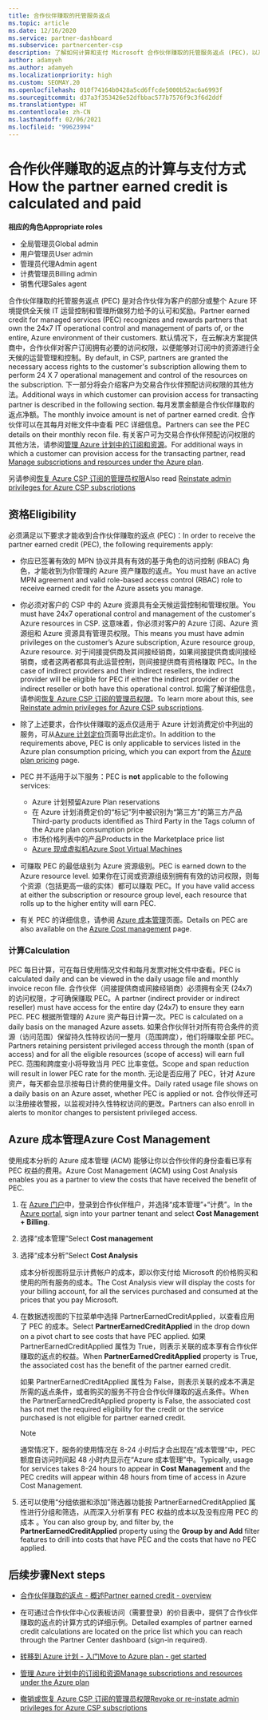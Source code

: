 ```yaml
---
title: 合作伙伴赚取的托管服务返点
ms.topic: article
ms.date: 12/16/2020
ms.service: partner-dashboard
ms.subservice: partnercenter-csp
description: 了解如何计算和支付 Microsoft 合作伙伴赚取的托管服务返点 (PEC)，以及如何确保你有资格赚取它们。
author: adamyeh
ms.author: adamyeh
ms.localizationpriority: high
ms.custom: SEOMAY.20
ms.openlocfilehash: 010f74164b0428a5cd6ffcde5000b52ac6a6993f
ms.sourcegitcommit: d37a3f353426e52dfbbac577b7576f9c3f6d2ddf
ms.translationtype: HT
ms.contentlocale: zh-CN
ms.lasthandoff: 02/06/2021
ms.locfileid: "99623994"
---
```

# <a name="how-the-partner-earned-credit-is-calculated-and-paid"></a><span data-ttu-id="15745-103">合作伙伴赚取的返点的计算与支付方式</span><span class="sxs-lookup"><span data-stu-id="15745-103">How the partner earned credit is calculated and paid</span></span>

<span data-ttu-id="15745-104">**相应的角色**</span><span class="sxs-lookup"><span data-stu-id="15745-104">**Appropriate roles**</span></span>

- <span data-ttu-id="15745-105">全局管理员</span><span class="sxs-lookup"><span data-stu-id="15745-105">Global admin</span></span>
- <span data-ttu-id="15745-106">用户管理员</span><span class="sxs-lookup"><span data-stu-id="15745-106">User admin</span></span>
- <span data-ttu-id="15745-107">管理员代理</span><span class="sxs-lookup"><span data-stu-id="15745-107">Admin agent</span></span>
- <span data-ttu-id="15745-108">计费管理员</span><span class="sxs-lookup"><span data-stu-id="15745-108">Billing admin</span></span>
- <span data-ttu-id="15745-109">销售代理</span><span class="sxs-lookup"><span data-stu-id="15745-109">Sales agent</span></span>

<span data-ttu-id="15745-110">合作伙伴赚取的托管服务返点 (PEC) 是对合作伙伴为客户的部分或整个 Azure 环境提供全天候 IT 运营控制和管理所做努力给予的认可和奖励。</span><span class="sxs-lookup"><span data-stu-id="15745-110">Partner earned credit for managed services (PEC) recognizes and rewards partners that own the 24x7 IT operational control and management of parts of, or the entire, Azure environment of their customers.</span></span> <span data-ttu-id="15745-111">默认情况下，在云解决方案提供商中，合作伙伴对客户订阅拥有必要的访问权限，以便能够对订阅中的资源进行全天候的运营管理和控制。</span><span class="sxs-lookup"><span data-stu-id="15745-111">By default, in CSP, partners are granted the necessary access rights to the customer's subscription allowing them to perform 24 X 7 operational management and control of the resources on the subscription.</span></span> <span data-ttu-id="15745-112">下一部分将会介绍客户为交易合作伙伴预配访问权限的其他方法。</span><span class="sxs-lookup"><span data-stu-id="15745-112">Additional ways in which customer can provision access for transacting partner is described in the following section.</span></span> <span data-ttu-id="15745-113">每月发票金额是合作伙伴赚取的返点净额。</span><span class="sxs-lookup"><span data-stu-id="15745-113">The monthly invoice amount is net of partner earned credit.</span></span> <span data-ttu-id="15745-114">合作伙伴可以在其每月对帐文件中查看 PEC 详细信息。</span><span class="sxs-lookup"><span data-stu-id="15745-114">Partners can see the PEC details on their monthly recon file.</span></span> <span data-ttu-id="15745-115">有关客户可为交易合作伙伴预配访问权限的其他方法，请参阅[管理 Azure 计划中的订阅和资源](azure-plan-manage.md)。</span><span class="sxs-lookup"><span data-stu-id="15745-115">For additional ways in which a customer can provision access for the transacting partner, read [Manage subscriptions and resources under the Azure plan](azure-plan-manage.md).</span></span>

<span data-ttu-id="15745-116">另请参阅[恢复 Azure CSP 订阅的管理员权限](revoke-reinstate-csp.md)</span><span class="sxs-lookup"><span data-stu-id="15745-116">Also read [Reinstate admin privileges for Azure CSP subscriptions](revoke-reinstate-csp.md)</span></span>

## <a name="eligibility"></a><span data-ttu-id="15745-117">资格</span><span class="sxs-lookup"><span data-stu-id="15745-117">Eligibility</span></span>

<span data-ttu-id="15745-118">必须满足以下要求才能收到合作伙伴赚取的返点 (PEC)：</span><span class="sxs-lookup"><span data-stu-id="15745-118">In order to receive the partner earned credit (PEC), the following requirements apply:</span></span> 

- <span data-ttu-id="15745-119">你应已签署有效的 MPN 协议并具有有效的基于角色的访问控制 (RBAC) 角色，才能收到为你管理的 Azure 资产赚取的返点。</span><span class="sxs-lookup"><span data-stu-id="15745-119">You must have an active MPN agreement and valid role-based access control (RBAC) role to receive earned credit for the Azure assets you manage.</span></span>

- <span data-ttu-id="15745-120">你必须对客户的 CSP 中的 Azure 资源具有全天候运营控制和管理权限。</span><span class="sxs-lookup"><span data-stu-id="15745-120">You must have 24x7 operational control and management of the customer's Azure resources in CSP.</span></span> <span data-ttu-id="15745-121">这意味着，你必须对客户的 Azure 订阅、Azure 资源组和 Azure 资源具有管理员权限。</span><span class="sxs-lookup"><span data-stu-id="15745-121">This means you must have admin privileges on the customer’s Azure subscription, Azure resource group, Azure resource.</span></span> <span data-ttu-id="15745-122">对于间接提供商及其间接经销商，如果间接提供商或间接经销商，或者这两者都具有此运营控制，则间接提供商有资格赚取 PEC。</span><span class="sxs-lookup"><span data-stu-id="15745-122">In the case of indirect providers and their indirect resellers, the indirect provider will be eligible for PEC if either the indirect provider or the indirect reseller or both have this operational control.</span></span> <span data-ttu-id="15745-123">如需了解详细信息，请参阅[恢复 Azure CSP 订阅的管理员权限](./revoke-reinstate-csp.md)。</span><span class="sxs-lookup"><span data-stu-id="15745-123">To learn more about this, see [Reinstate admin privileges for Azure CSP subscriptions](./revoke-reinstate-csp.md).</span></span>

- <span data-ttu-id="15745-124">除了上述要求，合作伙伴赚取的返点仅适用于 Azure 计划消费定价中列出的服务，可从[Azure 计划定价](https://partner.microsoft.com/commerce/sales)页面导出此定价。</span><span class="sxs-lookup"><span data-stu-id="15745-124">In addition to the requirements above, PEC is only applicable to services listed in the Azure plan consumption pricing, which you can export from the [Azure plan pricing](https://partner.microsoft.com/commerce/sales) page.</span></span>

- <span data-ttu-id="15745-125">PEC 并不适用于以下服务：</span><span class="sxs-lookup"><span data-stu-id="15745-125">PEC is **not** applicable to the following services:</span></span>
    - <span data-ttu-id="15745-126">Azure 计划预留</span><span class="sxs-lookup"><span data-stu-id="15745-126">Azure Plan reservations</span></span>
    - <span data-ttu-id="15745-127">在 Azure 计划消费定价的“标记”列中被识别为“第三方”的第三方产品</span><span class="sxs-lookup"><span data-stu-id="15745-127">Third-party products identified as Third Party in the Tags column of the Azure plan consumption price</span></span>
    - <span data-ttu-id="15745-128">市场价格列表中的产品</span><span class="sxs-lookup"><span data-stu-id="15745-128">Products in the Marketplace price list</span></span>
    - [<span data-ttu-id="15745-129">Azure 现成虚拟机</span><span class="sxs-lookup"><span data-stu-id="15745-129">Azure Spot Virtual Machines</span></span>](https://partner.microsoft.com/resources/collection/azure-spot-in-csp#/)

- <span data-ttu-id="15745-130">可赚取 PEC 的最低级别为 Azure 资源级别。</span><span class="sxs-lookup"><span data-stu-id="15745-130">PEC is earned down to the Azure resource level.</span></span> <span data-ttu-id="15745-131">如果你在订阅或资源组级别拥有有效的访问权限，则每个资源（包括更高一级的实体）都可以赚取 PEC。</span><span class="sxs-lookup"><span data-stu-id="15745-131">If you have valid access at either the subscription or resource group level, each resource that rolls up to the higher entity will earn PEC.</span></span>

- <span data-ttu-id="15745-132">有关 PEC 的详细信息，请参阅 [Azure 成本管理](/azure/cost-management-billing/costs/get-started-partners)页面。</span><span class="sxs-lookup"><span data-stu-id="15745-132">Details on PEC are also available on the [Azure Cost management](/azure/cost-management-billing/costs/get-started-partners) page.</span></span>

### <a name="calculation"></a><span data-ttu-id="15745-133">计算</span><span class="sxs-lookup"><span data-stu-id="15745-133">Calculation</span></span>

<span data-ttu-id="15745-134">PEC 每日计算，可在每日使用情况文件和每月发票对帐文件中查看。</span><span class="sxs-lookup"><span data-stu-id="15745-134">PEC is calculated daily and can be viewed in the daily usage file and monthly invoice recon file.</span></span> <span data-ttu-id="15745-135">合作伙伴（间接提供商或间接经销商）必须拥有全天 (24x7) 的访问权限，才可确保赚取 PEC。</span><span class="sxs-lookup"><span data-stu-id="15745-135">A partner (indirect provider or indirect reseller) must have access for the entire day (24x7) to ensure they earn PEC.</span></span> <span data-ttu-id="15745-136">PEC 根据所管理的 Azure 资产每日计算一次。</span><span class="sxs-lookup"><span data-stu-id="15745-136">PEC is calculated on a daily basis on the managed Azure assets.</span></span> <span data-ttu-id="15745-137">如果合作伙伴针对所有符合条件的资源（访问范围）保留持久性特权访问一整月（范围跨度），他们将赚取全部 PEC。</span><span class="sxs-lookup"><span data-stu-id="15745-137">Partners retaining persistent privileged access through the month (span of access) and for all the eligible resources (scope of access) will earn full PEC.</span></span> <span data-ttu-id="15745-138">范围和跨度变小将导致当月 PEC 比率变低。</span><span class="sxs-lookup"><span data-stu-id="15745-138">Scope and span reduction will result in lower PEC rate for the month.</span></span> <span data-ttu-id="15745-139">无论是否应用了 PEC，针对 Azure 资产，每天都会显示按每日计费的使用量文件。</span><span class="sxs-lookup"><span data-stu-id="15745-139">Daily rated usage file shows on a daily basis on an Azure asset, whether PEC is applied or not.</span></span> <span data-ttu-id="15745-140">合作伙伴还可以注册接收警报，以监视对持久性特权访问的更改。</span><span class="sxs-lookup"><span data-stu-id="15745-140">Partners can also enroll in alerts to monitor changes to persistent privileged access.</span></span>

## <a name="azure-cost-management"></a><span data-ttu-id="15745-141">Azure 成本管理</span><span class="sxs-lookup"><span data-stu-id="15745-141">Azure Cost Management</span></span>

<span data-ttu-id="15745-142">使用成本分析的 Azure 成本管理 (ACM) 能够让你以合作伙伴的身份查看已享有 PEC 权益的费用。</span><span class="sxs-lookup"><span data-stu-id="15745-142">Azure Cost Management (ACM) using Cost Analysis enables you as a partner to view the costs that have received the benefit of PEC.</span></span>  

1. <span data-ttu-id="15745-143">在 [Azure 门户](https://portal.azure.com)中，登录到合作伙伴租户，并选择“成本管理”+“计费”。</span><span class="sxs-lookup"><span data-stu-id="15745-143">In the [Azure portal](https://portal.azure.com), sign into your partner tenant and select **Cost Management + Billing**.</span></span>

2. <span data-ttu-id="15745-144">选择“成本管理”</span><span class="sxs-lookup"><span data-stu-id="15745-144">Select **Cost management**</span></span>

3. <span data-ttu-id="15745-145">选择“成本分析”</span><span class="sxs-lookup"><span data-stu-id="15745-145">Select **Cost Analysis**</span></span>

   <span data-ttu-id="15745-146">成本分析视图将显示计费帐户的成本，即以你支付给 Microsoft 的价格购买和使用的所有服务的成本。</span><span class="sxs-lookup"><span data-stu-id="15745-146">The Cost Analysis view will display the costs for your billing account, for all the services purchased and consumed at the prices that you pay Microsoft.</span></span>

4. <span data-ttu-id="15745-147">在数据透视图的下拉菜单中选择 PartnerEarnedCreditApplied，以查看应用了 PEC 的成本。</span><span class="sxs-lookup"><span data-stu-id="15745-147">Select **PartnerEarnedCreditApplied** in the drop down on a pivot chart to see costs that have PEC applied.</span></span> <span data-ttu-id="15745-148">如果 PartnerEarnedCreditApplied 属性为 True，则表示关联的成本享有合作伙伴赚取的返点的权益。</span><span class="sxs-lookup"><span data-stu-id="15745-148">When **PartnerEarnedCreditApplied** property is True, the associated cost has the benefit of the partner earned credit.</span></span> 

   <span data-ttu-id="15745-149">如果 PartnerEarnedCreditApplied 属性为 False，则表示关联的成本不满足所需的返点条件，或者购买的服务不符合合作伙伴赚取的返点条件。</span><span class="sxs-lookup"><span data-stu-id="15745-149">When the PartnerEarnedCreditApplied property is False, the associated cost has not met the required eligibility for the credit or the service purchased is not eligible for partner earned credit.</span></span>

   >[!NOTE] 
   ><span data-ttu-id="15745-150">通常情况下，服务的使用情况在 8-24 小时后才会出现在“成本管理”中，PEC 额度自访问时间起 48 小时内显示在“Azure 成本管理”中。</span><span class="sxs-lookup"><span data-stu-id="15745-150">Typically, usage for services takes 8-24 hours to appear in **Cost Management** and the PEC credits will appear within 48 hours from time of access in Azure Cost Management.</span></span>

5. <span data-ttu-id="15745-151">还可以使用“分组依据和添加”筛选器功能按 PartnerEarnedCreditApplied 属性进行分组和筛选，从而深入分析享有 PEC 权益的成本以及没有应用 PEC 的成本 。</span><span class="sxs-lookup"><span data-stu-id="15745-151">You can also group by, and filter by, the **PartnerEarnedCreditApplied** property using the **Group by and Add** filter features to drill into costs that have PEC and the costs that have no PEC applied.</span></span>

## <a name="next-steps"></a><span data-ttu-id="15745-152">后续步骤</span><span class="sxs-lookup"><span data-stu-id="15745-152">Next steps</span></span>

- [<span data-ttu-id="15745-153">合作伙伴赚取的返点 - 概述</span><span class="sxs-lookup"><span data-stu-id="15745-153">Partner earned credit - overview</span></span>](partner-earned-credit.md)

- <span data-ttu-id="15745-154">在可通过合作伙伴中心仪表板访问（需要登录）的价目表中，提供了合作伙伴赚取的返点的计算方式的详细示例。</span><span class="sxs-lookup"><span data-stu-id="15745-154">Detailed examples of partner earned credit calculations are located on the price list which you can reach through the Partner Center dashboard (sign-in required).</span></span>

- [<span data-ttu-id="15745-155">转移到 Azure 计划 - 入门</span><span class="sxs-lookup"><span data-stu-id="15745-155">Move to Azure plan - get started</span></span>](azure-plan-get-started.md)

- [<span data-ttu-id="15745-156">管理 Azure 计划中的订阅和资源</span><span class="sxs-lookup"><span data-stu-id="15745-156">Manage subscriptions and resources under the Azure plan</span></span>](azure-plan-manage.md)

- [<span data-ttu-id="15745-157">撤销或恢复 Azure CSP 订阅的管理员权限</span><span class="sxs-lookup"><span data-stu-id="15745-157">Revoke or re-instate admin privileges for Azure CSP subscriptions</span></span>](revoke-reinstate-csp.md)
